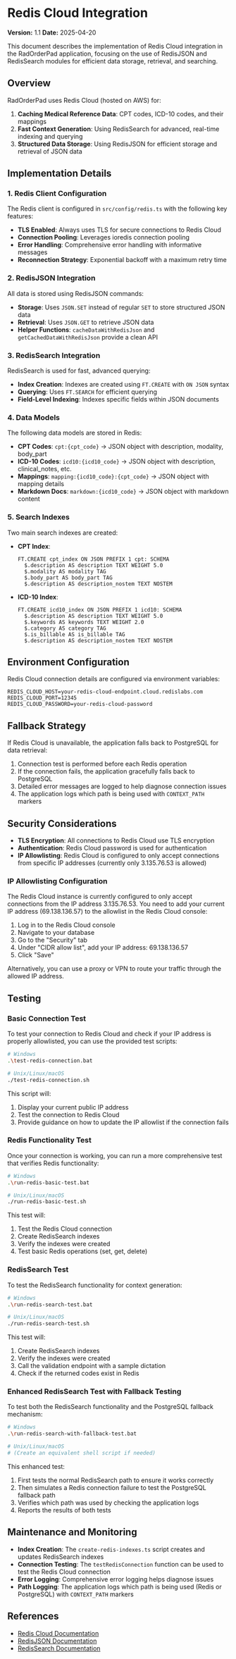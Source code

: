 # Redis Cloud Integration

**Version:** 1.1
**Date:** 2025-04-20

This document describes the implementation of Redis Cloud integration in the RadOrderPad application, focusing on the use of RedisJSON and RedisSearch modules for efficient data storage, retrieval, and searching.

## Overview

RadOrderPad uses Redis Cloud (hosted on AWS) for:

1. **Caching Medical Reference Data**: CPT codes, ICD-10 codes, and their mappings
2. **Fast Context Generation**: Using RedisSearch for advanced, real-time indexing and querying
3. **Structured Data Storage**: Using RedisJSON for efficient storage and retrieval of JSON data

## Implementation Details

### 1. Redis Client Configuration

The Redis client is configured in `src/config/redis.ts` with the following key features:

- **TLS Enabled**: Always uses TLS for secure connections to Redis Cloud
- **Connection Pooling**: Leverages ioredis connection pooling
- **Error Handling**: Comprehensive error handling with informative messages
- **Reconnection Strategy**: Exponential backoff with a maximum retry time

### 2. RedisJSON Integration

All data is stored using RedisJSON commands:

- **Storage**: Uses `JSON.SET` instead of regular `SET` to store structured JSON data
- **Retrieval**: Uses `JSON.GET` to retrieve JSON data
- **Helper Functions**: `cacheDataWithRedisJson` and `getCachedDataWithRedisJson` provide a clean API

### 3. RedisSearch Integration

RedisSearch is used for fast, advanced querying:

- **Index Creation**: Indexes are created using `FT.CREATE` with `ON JSON` syntax
- **Querying**: Uses `FT.SEARCH` for efficient querying
- **Field-Level Indexing**: Indexes specific fields within JSON documents

### 4. Data Models

The following data models are stored in Redis:

- **CPT Codes**: `cpt:{cpt_code}` → JSON object with description, modality, body_part
- **ICD-10 Codes**: `icd10:{icd10_code}` → JSON object with description, clinical_notes, etc.
- **Mappings**: `mapping:{icd10_code}:{cpt_code}` → JSON object with mapping details
- **Markdown Docs**: `markdown:{icd10_code}` → JSON object with markdown content

### 5. Search Indexes

Two main search indexes are created:

- **CPT Index**:
  ```
  FT.CREATE cpt_index ON JSON PREFIX 1 cpt: SCHEMA
    $.description AS description TEXT WEIGHT 5.0
    $.modality AS modality TAG
    $.body_part AS body_part TAG
    $.description AS description_nostem TEXT NOSTEM
  ```

- **ICD-10 Index**:
  ```
  FT.CREATE icd10_index ON JSON PREFIX 1 icd10: SCHEMA
    $.description AS description TEXT WEIGHT 5.0
    $.keywords AS keywords TEXT WEIGHT 2.0
    $.category AS category TAG
    $.is_billable AS is_billable TAG
    $.description AS description_nostem TEXT NOSTEM
  ```

## Environment Configuration

Redis Cloud connection details are configured via environment variables:

```
REDIS_CLOUD_HOST=your-redis-cloud-endpoint.cloud.redislabs.com
REDIS_CLOUD_PORT=12345
REDIS_CLOUD_PASSWORD=your-redis-cloud-password
```

## Fallback Strategy

If Redis Cloud is unavailable, the application falls back to PostgreSQL for data retrieval:

1. Connection test is performed before each Redis operation
2. If the connection fails, the application gracefully falls back to PostgreSQL
3. Detailed error messages are logged to help diagnose connection issues
4. The application logs which path is being used with `CONTEXT_PATH` markers

## Security Considerations

- **TLS Encryption**: All connections to Redis Cloud use TLS encryption
- **Authentication**: Redis Cloud password is used for authentication
- **IP Allowlisting**: Redis Cloud is configured to only accept connections from specific IP addresses (currently only 3.135.76.53 is allowed)

### IP Allowlisting Configuration

The Redis Cloud instance is currently configured to only accept connections from the IP address 3.135.76.53. You need to add your current IP address (69.138.136.57) to the allowlist in the Redis Cloud console:

1. Log in to the Redis Cloud console
2. Navigate to your database
3. Go to the "Security" tab
4. Under "CIDR allow list", add your IP address: 69.138.136.57
5. Click "Save"

Alternatively, you can use a proxy or VPN to route your traffic through the allowed IP address.

## Testing

### Basic Connection Test

To test your connection to Redis Cloud and check if your IP address is properly allowlisted, you can use the provided test scripts:

```bash
# Windows
.\test-redis-connection.bat

# Unix/Linux/macOS
./test-redis-connection.sh
```

This script will:
1. Display your current public IP address
2. Test the connection to Redis Cloud
3. Provide guidance on how to update the IP allowlist if the connection fails

### Redis Functionality Test

Once your connection is working, you can run a more comprehensive test that verifies Redis functionality:

```bash
# Windows
.\run-redis-basic-test.bat

# Unix/Linux/macOS
./run-redis-basic-test.sh
```

This test will:
1. Test the Redis Cloud connection
2. Create RedisSearch indexes
3. Verify the indexes were created
4. Test basic Redis operations (set, get, delete)

### RedisSearch Test

To test the RedisSearch functionality for context generation:

```bash
# Windows
.\run-redis-search-test.bat

# Unix/Linux/macOS
./run-redis-search-test.sh
```

This test will:
1. Create RedisSearch indexes
2. Verify the indexes were created
3. Call the validation endpoint with a sample dictation
4. Check if the returned codes exist in Redis

### Enhanced RedisSearch Test with Fallback Testing

To test both the RedisSearch functionality and the PostgreSQL fallback mechanism:

```bash
# Windows
.\run-redis-search-with-fallback-test.bat

# Unix/Linux/macOS
# (Create an equivalent shell script if needed)
```

This enhanced test:
1. First tests the normal RedisSearch path to ensure it works correctly
2. Then simulates a Redis connection failure to test the PostgreSQL fallback path
3. Verifies which path was used by checking the application logs
4. Reports the results of both tests

## Maintenance and Monitoring

- **Index Creation**: The `create-redis-indexes.ts` script creates and updates RedisSearch indexes
- **Connection Testing**: The `testRedisConnection` function can be used to test the Redis Cloud connection
- **Error Logging**: Comprehensive error logging helps diagnose issues
- **Path Logging**: The application logs which path is being used (Redis or PostgreSQL) with `CONTEXT_PATH` markers

## References

- [Redis Cloud Documentation](https://docs.redis.com/latest/rc/)
- [RedisJSON Documentation](https://redis.io/docs/stack/json/)
- [RedisSearch Documentation](https://redis.io/docs/stack/search/)